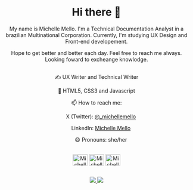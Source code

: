 <h1 align="center"> Hi there 👋 </h1> 

<p align="center"> My name is Michelle Mello. I'm a Technical Documentation Analyst in a brazilian Multinational Corporation. Currently, I'm studying UX Design and Front-end developement.</p>
<p align="center">Hope to get better and better each day. Feel free to reach me always. Looking foward to excheange knowlodge.</p>

##
<div align="center"
<ul>
  <p> ✍️ UX Writer and Technical Writer</p>
  <p> 🤖 HTML5, CSS3 and Javascript</p>  
  <p> 📫 How to reach me:
  <ul>
    <p> X (Twitter): <a href="https://twitter.com/_michellemello" target="_blank">@_michellemello </a></p>
    <p> LinkedIn: <a href="https://www.linkedin.com/in/michelle-mello" target="_blank"> Michelle Mello </a></p>
  </p>
  <p> 😄 Pronouns: she/her </p>
</ul> 
</div>

<div align="center" style="display: inline_block"><br>
<img align="center" alt="Michelle-HTML" height="30" width="40" src="https://cdn.jsdelivr.net/gh/devicons/devicon/icons/html5/html5-original.svg" />
<img align="center" alt="Michelle-CSS" height="30" width="40" src="https://cdn.jsdelivr.net/gh/devicons/devicon/icons/css3/css3-original.svg" />
<img align="center" alt="Michelle-Js" height="30" width="40" src="https://cdn.jsdelivr.net/gh/devicons/devicon/icons/javascript/javascript-original.svg" />
</div>

 
##
  <div align="center">
    <a href="https://twitter.com/_michellemello" target="_blank"> <img src="https://img.shields.io/badge/Twitter-1DA1F2?style=for-the-badge&logo=twitter&logoColor=white" target="_blank"> </a>
    <a href="https://www.linkedin.com/in/michelle-mello-18827b163/" target="_blank"> <img src="https://img.shields.io/badge/LinkedIn-0077B5?style=for-the-badge&logo=linkedin&logoColor=white" target="_blank"> </a>
  </div>
